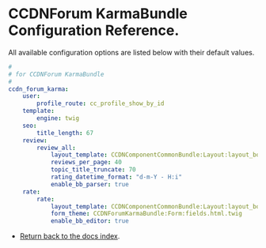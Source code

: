 CCDNForum KarmaBundle Configuration Reference.
==============================================

All available configuration options are listed below with their default values.

``` yml
#
# for CCDNForum KarmaBundle
#
ccdn_forum_karma:
    user:
        profile_route: cc_profile_show_by_id 
    template:
        engine: twig
	seo:
		title_length: 67
    review:
        review_all:
        	layout_template: CCDNComponentCommonBundle:Layout:layout_body_right.html.twig
            reviews_per_page: 40
            topic_title_truncate: 70
            rating_datetime_format: "d-m-Y - H:i"
			enable_bb_parser: true
    rate:
        rate:
            layout_template: CCDNComponentCommonBundle:Layout:layout_body_right.html.twig
            form_theme: CCDNForumKarmaBundle:Form:fields.html.twig
			enable_bb_editor: true

```

- [Return back to the docs index](index.md).
